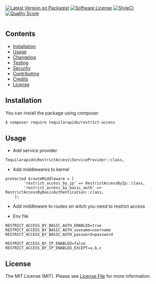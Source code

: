 

[![Latest Version on Packagist](https://img.shields.io/packagist/v/tequilarapido/restrict-access.svg?style=flat-square)](https://packagist.org/packages/tequilarapido/restrict-access)
[![Software License](https://img.shields.io/badge/license-MIT-brightgreen.svg?style=flat-square)](LICENSE.md)
[![StyleCI](https://styleci.io/repos/74390323/shield)](https://styleci.io/repos/74390323)
[![Quality Score](https://img.shields.io/scrutinizer/g/tequilarapido/restrict-access.svg?style=flat-square)](https://scrutinizer-ci.com/g/tequilarapido/restrict-access)

<p align="center">
    <img src="" />
</p>


## Contents

- [Installation](#installation)
- [Usage](#usage)
- [Changelog](#changelog)
- [Testing](#testing)
- [Security](#security)
- [Contributing](#contributing)
- [Credits](#credits)
- [License](#license)


## Installation

You can install the package using composer

``` bash
$ composer require tequilarapido/restrict-access
```

## Usage

- Add service provider
```
Tequilarapido\RestrictAccess\ServiceProvider::class,
```

- Add middlewares to kernel  
```
protected $routeMiddleware = [
        'restrict_access_by_ip' => RestrictAccessByIp::class,
        'restrict_access_by_basic_auth' => RestrictAccessByBasicAuthentication::class,
    ];
```

- Add middleware to routes on witch you need to restrict access

- Env file  
```
RESTRICT_ACCESS_BY_BASIC_AUTH_ENABLED=true
RESTRICT_ACCESS_BY_BASIC_AUTH_usename=username
RESTRICT_ACCESS_BY_BASIC_AUTH_password=password

RESTRICT_ACCESS_BY_IP_ENABLED=false
RESTRICT_ACCESS_BY_IP_ENABLED_EXCEPT=a,b,c
```


## License

The MIT License (MIT). Please see [License File](LICENSE.md) for more information.






